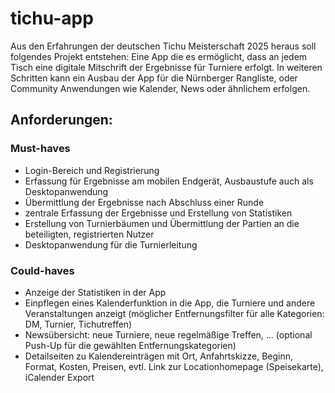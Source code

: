 # tichu-app
Aus den Erfahrungen der deutschen Tichu Meisterschaft 2025 heraus soll folgendes Projekt entstehen:
Eine App die es ermöglicht, dass an jedem Tisch eine digitale Mitschrift der Ergebnisse für Turniere erfolgt. In weiteren Schritten kann ein Ausbau der App für die Nürnberger Rangliste, oder Community Anwendungen wie Kalender, News oder ähnlichem erfolgen.

## Anforderungen:
### Must-haves
 - Login-Bereich und Registrierung
 - Erfassung für Ergebnisse am mobilen Endgerät, Ausbaustufe auch als Desktopanwendung
 - Übermittlung der Ergebnisse nach Abschluss einer Runde
 - zentrale Erfassung der Ergebnisse und Erstellung von Statistiken
 - Erstellung von Turnierbäumen und Übermittlung der Partien an die beteiligten, registrierten Nutzer
 - Desktopanwendung für die Turnierleitung

### Could-haves
 - Anzeige der Statistiken in der App
 - Einpflegen eines Kalenderfunktion in die App, die Turniere und andere Veranstaltungen anzeigt (möglicher Entfernungsfilter für alle Kategorien: DM, Turnier, Tichutreffen)
 - Newsübersicht: neue Turniere, neue regelmäßige Treffen, ... (optional Push-Up für die gewählten Entfernungskategorien)
 - Detailseiten zu Kalendereinträgen mit Ort, Anfahrtskizze, Beginn, Format, Kosten, Preisen, evtl. Link zur Locationhomepage (Speisekarte), iCalender Export

